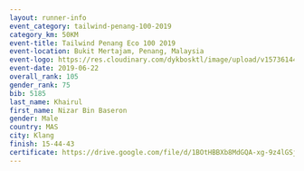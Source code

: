 ```yaml
--- 
layout: runner-info 
event_category: tailwind-penang-100-2019 
category_km: 50KM 
event-title: Tailwind Penang Eco 100 2019 
event-location: Bukit Mertajam, Penang, Malaysia 
event-logo: https://res.cloudinary.com/dykbosktl/image/upload/v1573614442/Logo/Logo_gqlzi3.jpg 
event-date: 2019-06-22 
overall_rank: 105
gender_rank: 75
bib: 5185
last_name: Khairul
first_name: Nizar Bin Baseron
gender: Male
country: MAS
city: Klang
finish: 15-44-43
certificate: https://drive.google.com/file/d/1BOtHBBXb8MdGQA-xg-9z4lGSj1gVoWi/view?usp=sharing
--- 
```


